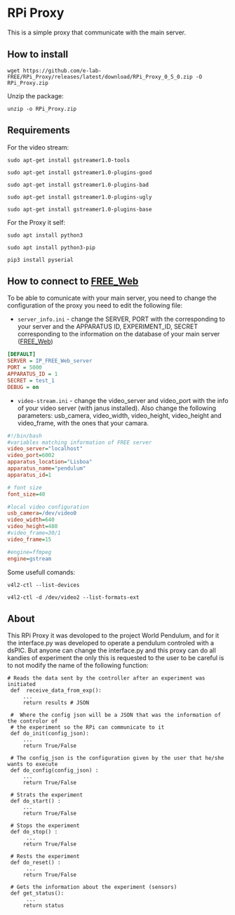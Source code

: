 # RPi Proxy
This is a simple proxy that communicate with the main server. 

## How to install

```
wget https://github.com/e-lab-FREE/RPi_Proxy/releases/latest/download/RPi_Proxy_0_5_0.zip -O RPi_Proxy.zip
```
Unzip the package:
```
unzip -o RPi_Proxy.zip
```
## Requirements

For the video stream:
```
sudo apt-get install gstreamer1.0-tools
```
```
sudo apt-get install gstreamer1.0-plugins-good
```
```
sudo apt-get install gstreamer1.0-plugins-bad
```
```
sudo apt-get install gstreamer1.0-plugins-ugly
```
```
sudo apt-get install gstreamer1.0-plugins-base
```
For the Proxy it self:
```
sudo apt install python3
```
```
sudo apt install python3-pip
```
```
pip3 install pyserial
```

## How to connect to [FREE_Web](https://github.com/e-lab-FREE/FREE_Web)
To be able to comunicate with your main server, you need to change the configuration of the proxy you need to edit the following file:

* `server_info.ini` - change the SERVER, PORT with the corresponding to your server and the APPARATUS ID, EXPERIMENT_ID, SECRET corresponding to the information on the database of your main server ([FREE_Web](https://github.com/e-lab-FREE/FREE_Web))

```ini
[DEFAULT]
SERVER = IP_FREE_Web_server
PORT = 5000
APPARATUS_ID = 1
SECRET = test_1
DEBUG = on
```

*  `video-stream.ini` - change the video_server and video_port with the info of your video server (with janus installed). Also change the following parameters: usb_camera, video_width, video_height, video_height and video_frame, with the ones that your camara.


```ini
#!/bin/bash
#variables matching information of FREE server
video_server="localhost"
video_port=6002
apparatus_location="Lisboa"
apparatus_name="pendulum"
apparatus_id=1

# font size
font_size=40

#local video configuration
usb_camera=/dev/video0
video_width=640
video_height=480
#video_frame=30/1
video_frame=15

#engine=ffmpeg
engine=gstream
```
Some usefull comands:
```
v4l2-ctl --list-devices
```
```
v4l2-ctl -d /dev/video2 --list-formats-ext
```


## About


This RPi Proxy it was devoloped to the project World Pendulum, and for it the interface.py was developed to operate a pendulum controled with a dsPIC. 
But anyone can change the interface.py and this proxy can do all kandies of experiment the only this is requested to the user to be careful is to not modify the name of the following function:  

```python3
# Reads the data sent by the controller after an experiment was initiated
 def  receive_data_from_exp():
     ...
     return results # JSON
     
 #  Where the config json will be a JSON that was the information of the controlor of 
 # the experiment so the RPi can communicate to it
 def do_init(config_json): 
     ...
     return True/False 
    
 # The config_json is the configuration given by the user that he/she wants to execute 
 def do_config(config_json) :
     ...
     return True/False
 
 # Strats the experiment 
 def do_start() :
     ...
     return True/False 

 # Stops the experiment
 def do_stop() :
      ...
     return True/False
     
 # Rests the experiment    
 def do_reset() :
      ...
     return True/False
 
 # Gets the information about the experiment (sensors)
 def get_status():
      ...
     return status
```
